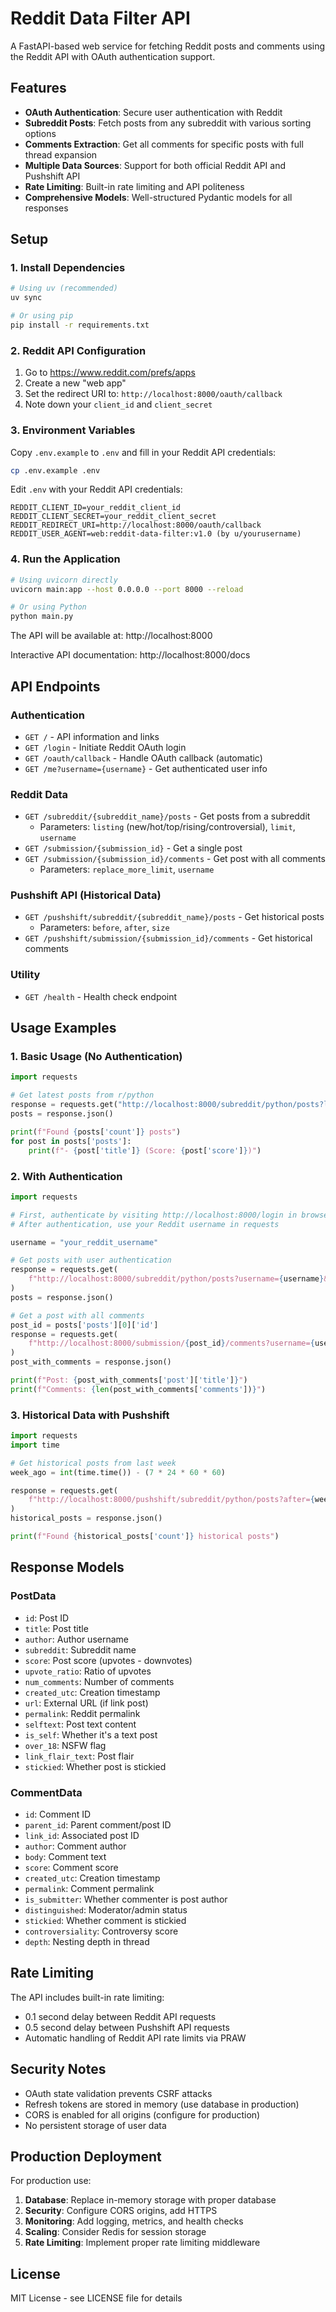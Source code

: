 # Reddit Data Filter API

A FastAPI-based web service for fetching Reddit posts and comments using the Reddit API with OAuth authentication support.

## Features

- **OAuth Authentication**: Secure user authentication with Reddit
- **Subreddit Posts**: Fetch posts from any subreddit with various sorting options
- **Comments Extraction**: Get all comments for specific posts with full thread expansion
- **Multiple Data Sources**: Support for both official Reddit API and Pushshift API
- **Rate Limiting**: Built-in rate limiting and API politeness
- **Comprehensive Models**: Well-structured Pydantic models for all responses

## Setup

### 1. Install Dependencies

```bash
# Using uv (recommended)
uv sync

# Or using pip
pip install -r requirements.txt
```

### 2. Reddit API Configuration

1. Go to https://www.reddit.com/prefs/apps
2. Create a new "web app"
3. Set the redirect URI to: `http://localhost:8000/oauth/callback`
4. Note down your `client_id` and `client_secret`

### 3. Environment Variables

Copy `.env.example` to `.env` and fill in your Reddit API credentials:

```bash
cp .env.example .env
```

Edit `.env` with your Reddit API credentials:

```env
REDDIT_CLIENT_ID=your_reddit_client_id
REDDIT_CLIENT_SECRET=your_reddit_client_secret
REDDIT_REDIRECT_URI=http://localhost:8000/oauth/callback
REDDIT_USER_AGENT=web:reddit-data-filter:v1.0 (by u/yourusername)
```

### 4. Run the Application

```bash
# Using uvicorn directly
uvicorn main:app --host 0.0.0.0 --port 8000 --reload

# Or using Python
python main.py
```

The API will be available at: http://localhost:8000

Interactive API documentation: http://localhost:8000/docs

## API Endpoints

### Authentication

- `GET /` - API information and links
- `GET /login` - Initiate Reddit OAuth login
- `GET /oauth/callback` - Handle OAuth callback (automatic)
- `GET /me?username={username}` - Get authenticated user info

### Reddit Data

- `GET /subreddit/{subreddit_name}/posts` - Get posts from a subreddit
  - Parameters: `listing` (new/hot/top/rising/controversial), `limit`, `username`
- `GET /submission/{submission_id}` - Get a single post
- `GET /submission/{submission_id}/comments` - Get post with all comments
  - Parameters: `replace_more_limit`, `username`

### Pushshift API (Historical Data)

- `GET /pushshift/subreddit/{subreddit_name}/posts` - Get historical posts
  - Parameters: `before`, `after`, `size`
- `GET /pushshift/submission/{submission_id}/comments` - Get historical comments

### Utility

- `GET /health` - Health check endpoint

## Usage Examples

### 1. Basic Usage (No Authentication)

```python
import requests

# Get latest posts from r/python
response = requests.get("http://localhost:8000/subreddit/python/posts?limit=10")
posts = response.json()

print(f"Found {posts['count']} posts")
for post in posts['posts']:
    print(f"- {post['title']} (Score: {post['score']})")
```

### 2. With Authentication

```python
import requests

# First, authenticate by visiting http://localhost:8000/login in browser
# After authentication, use your Reddit username in requests

username = "your_reddit_username"

# Get posts with user authentication
response = requests.get(
    f"http://localhost:8000/subreddit/python/posts?username={username}&limit=5"
)
posts = response.json()

# Get a post with all comments
post_id = posts['posts'][0]['id']
response = requests.get(
    f"http://localhost:8000/submission/{post_id}/comments?username={username}"
)
post_with_comments = response.json()

print(f"Post: {post_with_comments['post']['title']}")
print(f"Comments: {len(post_with_comments['comments'])}")
```

### 3. Historical Data with Pushshift

```python
import requests
import time

# Get historical posts from last week
week_ago = int(time.time()) - (7 * 24 * 60 * 60)

response = requests.get(
    f"http://localhost:8000/pushshift/subreddit/python/posts?after={week_ago}&size=100"
)
historical_posts = response.json()

print(f"Found {historical_posts['count']} historical posts")
```

## Response Models

### PostData

- `id`: Post ID
- `title`: Post title
- `author`: Author username
- `subreddit`: Subreddit name
- `score`: Post score (upvotes - downvotes)
- `upvote_ratio`: Ratio of upvotes
- `num_comments`: Number of comments
- `created_utc`: Creation timestamp
- `url`: External URL (if link post)
- `permalink`: Reddit permalink
- `selftext`: Post text content
- `is_self`: Whether it's a text post
- `over_18`: NSFW flag
- `link_flair_text`: Post flair
- `stickied`: Whether post is stickied

### CommentData

- `id`: Comment ID
- `parent_id`: Parent comment/post ID
- `link_id`: Associated post ID
- `author`: Comment author
- `body`: Comment text
- `score`: Comment score
- `created_utc`: Creation timestamp
- `permalink`: Comment permalink
- `is_submitter`: Whether commenter is post author
- `distinguished`: Moderator/admin status
- `stickied`: Whether comment is stickied
- `controversiality`: Controversy score
- `depth`: Nesting depth in thread

## Rate Limiting

The API includes built-in rate limiting:

- 0.1 second delay between Reddit API requests
- 0.5 second delay between Pushshift API requests
- Automatic handling of Reddit API rate limits via PRAW

## Security Notes

- OAuth state validation prevents CSRF attacks
- Refresh tokens are stored in memory (use database in production)
- CORS is enabled for all origins (configure for production)
- No persistent storage of user data

## Production Deployment

For production use:

1. **Database**: Replace in-memory storage with proper database
2. **Security**: Configure CORS origins, add HTTPS
3. **Monitoring**: Add logging, metrics, and health checks
4. **Scaling**: Consider Redis for session storage
5. **Rate Limiting**: Implement proper rate limiting middleware

## License

MIT License - see LICENSE file for details
